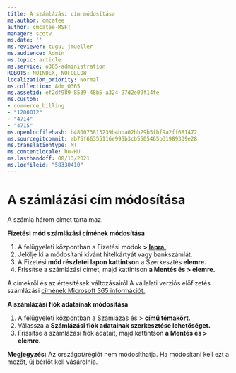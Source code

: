 ```yaml
---
title: A számlázási cím módosítása
ms.author: cmcatee
author: cmcatee-MSFT
manager: scotv
ms.date: ''
ms.reviewer: tugu, jmueller
ms.audience: Admin
ms.topic: article
ms.service: o365-administration
ROBOTS: NOINDEX, NOFOLLOW
localization_priority: Normal
ms.collection: Adm_O365
ms.assetid: ef2df989-8539-48b5-a324-97d2e09f14fe
ms.custom:
- commerce_billing
- "1200012"
- "4714"
- "4715"
ms.openlocfilehash: b480073813239b4bba02bb29b5fbf9a2ff681472
ms.sourcegitcommit: ab75f66355116e995b3cb5505465b31989339e28
ms.translationtype: MT
ms.contentlocale: hu-HU
ms.lasthandoff: 08/13/2021
ms.locfileid: "58330410"
---
```

# <a name="change-your-billing-address"></a>A számlázási cím módosítása

A számla három címet tartalmaz.

**Fizetési mód számlázási címének módosítása**

1. A felügyeleti központban a Fizetési módok **> [lapra.](https://go.microsoft.com/fwlink/p/?linkid=2018806)**
2. Jelölje ki a módosítani kívánt hitelkártyát vagy bankszámlát.
3. A Fizetési **mód részletei lapon kattintson** a Szerkesztés **elemre.**
4. Frissítse a számlázási címet, majd kattintson **a Mentés és > elemre.**

A címekről és az értesítések változásairól A vállalati verziós előfizetés számlázási [címének Microsoft 365 információt.](https://docs.microsoft.com/microsoft-365/commerce/billing-and-payments/change-your-billing-addresses)

**A számlázási fiók adatainak módosítása**

1. A felügyeleti központban a Számlázás és > **[című témakört.](https://admin.microsoft.com/Adminportal/Home?source=applauncher#/BillingAccounts/billing-accounts)**
2. Válassza a **Számlázási fiók adatainak szerkesztése lehetőséget.**
3. Frissítse a számlázási fiók adatait, majd kattintson **a Mentés és > elemre.**

**Megjegyzés:** Az országot/régiót nem módosíthatja. Ha módosítani kell ezt a mezőt, új bérlőt kell vásárolnia.

